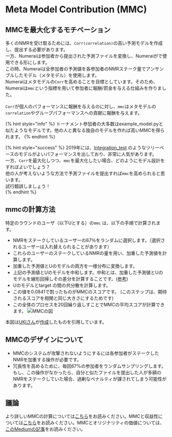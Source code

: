 # Meta Model Contribution \(MMC\)

## MMCを最大化するモチベーション <a id="motivation"></a>

多くのNMRを受け取るためには、`Corr(correlation)`の高い予測モデルを作成し、提出する必要があります。<br>
一方、Numeraiは参加者から提出された予測ファイルを変換し、Numeraiがで使用できる形にします。  <br>
この時、Numeraiは全参加者の予測値を各参加者のNMRステーク量でアンサンブルしたモデル（メタモデル）を使用します。 <br> 
Numeraiはメタモデルの`Corr`を高めることを目標としています。そのため、Numeraiは`mmc`という指標を用いて参加者に報酬/罰金を与える仕組みを作りました。<br>  
`Corr`が個人のパフォーマンスに報酬を与えるのに対し、`mmc`はメタモデルの`correlation`やグループパフォーマンスへの貢献に報酬を与えます。<br>  

{% hint style="info" %}
トーナメント参加者の大多数はexample_model.pyと似たようなモデルです。他の人と異なる独自のモデルを作れば高いMMCを得られます。
{% endhint %}

{% hint style="success" %}
2019年には、[Integration_test](https://numer.ai/integration_test) のようなツリーベースのモデルがよいパフォーマンスを出しており、非常に人気があります。<br>
一方、`Corr`を最大化しつつ、`mmc`を最大化したい場合、どのようにモデル設計をすればよいでしょう？　<br>
他の人が考えないような方法で予測ファイルを提出すれば`mmc`を高められると思います。<br>
試行錯誤しましょう！<br>
{% endhint %}

## mmcの計算方法 <a id="calculation"></a>

特定のラウンドのユーザ（以下Uとする）の`mmc` は、以下の手順で計算されます。

* NMRをステークしているユーザーの67％をランダムに選択します。（選択されるユーザーは入れ替えられることがあります）
* これらのユーザーのステークしているNMRの量を用い、加重した予測値を計算します。
* 加重した予測値とUのモデルの両方を一様分布に変換します。
* 上記の予測値とUのモデルを中和します。中和とは、加重した予測値とUのモデルを線形回帰しその差分を計算することです。([参考](https://qiita.com/blog_UKI/items/fb401725288e58c92bd6))
* Uのモデルとtarget の間の共分散を計算します。
* この値を0.0841で割ったものがMMCのスコアです。 \(このステップは、期待されるスコアを相関と同じ大きさにするためです\)
* この全体のプロセスを20回繰り返しすことでMMCの平均スコアが計算できます。
![MMCの図](https://qiita-user-contents.imgix.net/https%3A%2F%2Fqiita-image-store.s3.ap-northeast-1.amazonaws.com%2F0%2F562749%2F1dfde04d-9648-7c92-8da3-e23eac997161.png?ixlib=rb-4.0.0&auto=format&gif-q=60&q=75&w=1400&fit=max&s=3f4b1b65c4d915e845070ad5a345846d "MMCの図")

本図は[UKIさん](https://twitter.com/blog_uki)が[作成](https://qiita.com/blog_UKI/items/fb401725288e58c92bd6)したものを引用しています。

## MMCのデザインについて <a id="design-considerations"></a>

* MMCのシステムが攻撃されないようにするには各参加者がステークしたNMRを加重する操作が必要です。
* 冗長性を高めるために、毎回67%の参加者をランダムサンプリングします。もし、この操作がなかったら、自分と似たファイルを提出した人が多額のNMRをステークしていた場合、過剰なペナルティが課されてしまう可能性があります。
 
## 議論 <a id="discussion"></a>

より詳しいMMCの計算については[こちら](https://forum.numer.ai/t/mmc2-announcement/93)をお読みください。MMCと収益性については[こちら](https://forum.numer.ai/t/mmc-staking-change-corr-mmc/698)をお読みください。MMCとオリジナリティの価値については、[このMediumの記事](https://medium.com/numerai/a-new-data-science-competition-where-being-different-pays-251c2aecc40a)をお読みください。

